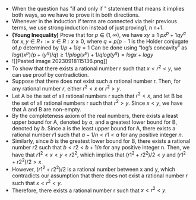 - When the question has "if and only if " statement that means it implies both ways, so we have to prove it in both directions.
- Whenever in the induction if terms are connected via their previous terms, we use strong induction instead of just proving1, n n+1.
-  **(Young Inequality)** Prove that for $p ∈ (1,∞)$, we have $xy ≤ 1$
 $px^p + 1 qy^q$  for  $x, y ∈ R+ := {x ∈ R : x ≥ 0}$, where $q = p/p−1$ is the Holder conjugate of $p$ determined by $1/p + 1/q = 1$
 Can be done using “log’s concavity” as $log((x^p)/p + (y^q)/q) ≥ 1/plog(x^p) + 1/qlog(y^q)=logx + logy$
- ![[Pasted image 20230918115136.png]]
- To show that there exists a rational number r such that $x < r^2 < y$, we can use proof by contradiction. 
- Suppose that there does not exist such a rational number r. Then, for any rational number $r$, either $r^2 < x$ or $r^2 > y$.
- Let A be the set of all rational numbers r such that $r^2 < x$, and let B be the set of all rational numbers r such that $r^2 > y$. Since $x < y$, we have that A and B are non-empty. 
- By the completeness axiom of the real numbers, there exists a least upper bound for A, denoted by $a$, and a greatest lower bound for B, denoted by $b$. Since a is the least upper bound for A, there exists a rational number $r1$ such that $a - 1/n < r1 < a$ for any positive integer $n$. 
- Similarly, since $b$ is the greatest lower bound for B, there exists a rational number $r2$ such that $b < r2 < b + 1/n$ for any positive integer n. Then, we have that $r1^2 < x < y < r2^2$, which implies that $(r1^2 + r2^2)/2 < y$ and $(r1^2 + r2^2)/2 > x$. 
- However, $(r1^2 + r2^2)/2$ is a rational number between x and y, which contradicts our assumption that there does not exist a rational number r such that $x < r^2 < y$. 
- Therefore, there exists a rational number r such that $x < r^2 < y$.